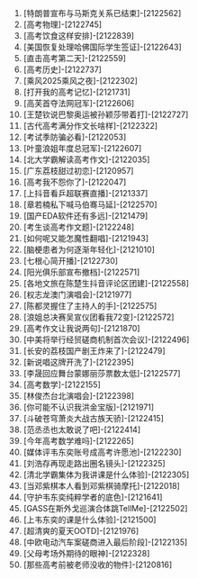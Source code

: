 
1. [特朗普宣布与马斯克关系已结束]-[2122562]
1. [高考物理]-[2122745]
1. [高考饮食这样安排]-[2122839]
1. [美国恢复处理哈佛国际学生签证]-[2122643]
1. [直击高考第二天]-[2122559]
1. [高考历史]-[2122737]
1. [乘风2025乘风之夜]-[2122302]
1. [打开我的高考记忆]-[2121731]
1. [高芙首夺法网冠军]-[2122606]
1. [王楚钦说巴黎奥运被孙颖莎带着打]-[2122727]
1. [古代高考满分作文长啥样]-[2122322]
1. [考试季防骗必看]-[2122053]
1. [叶童浪姐年度总冠军]-[2122607]
1. [北大学霸解读高考作文]-[2122035]
1. [广东荔枝甜过初恋]-[2120957]
1. [高考我不怨你了]-[2122047]
1. [上抖音看乒超联赛直播]-[2121337]
1. [章若楠私下喊马伯骞马延]-[2122570]
1. [国产EDA软件还有多远]-[2121479]
1. [考生谈高考作文题]-[2122248]
1. [如何呢又能怎魔性翻唱]-[2121943]
1. [脑梗患者为何逐渐年轻化]-[2121010]
1. [七根心简开播]-[2122730]
1. [阳光俱乐部宣布撤档]-[2122571]
1. [各地文旅在陈楚生抖音评论区团建]-[2122558]
1. [权志龙澳门演唱会]-[2121977]
1. [陈都灵握住了主持人的手]-[2122575]
1. [浪姐总决赛吴宣仪团看我72变]-[2122572]
1. [高考作文让我说两句]-[2121870]
1. [中美将举行经贸磋商机制首次会议]-[2122496]
1. [长安的荔枝国产剧王炸来了]-[2122479]
1. [新说唱这牌开洗了]-[2122395]
1. [李晟回应舞台蒙娜丽莎票数太低]-[2122577]
1. [高考数学]-[2122155]
1. [林俊杰台北演唱会]-[2122398]
1. [你可能不认识我洪金宝版]-[2121971]
1. [斗破苍穹萧炎大战古族天骄]-[2122415]
1. [范丞丞也太敢说了吧]-[2122414]
1. [今年高考数学难吗]-[2122265]
1. [媒体评韦东奕账号成高考许愿池]-[2122230]
1. [刘浩存再现走路出圈名镜头]-[2122325]
1. [清北学霸集体为我讲课是什么体验]-[2122305]
1. [当邓紫棋本人看到邓紫棋骑摩托]-[2122018]
1. [守护韦东奕纯粹学者的底色]-[2121641]
1. [GASS在斯外戈巡演合体跳TellMe]-[2122502]
1. [上韦东奕的课是什么体验]-[2121500]
1. [超清爽的夏天OOTD]-[2121976]
1. [中欧电动汽车案磋商进入最后阶段]-[2122135]
1. [父母考场外期待的眼神]-[2122328]
1. [那些高考前被老师没收的物件]-[2120816]